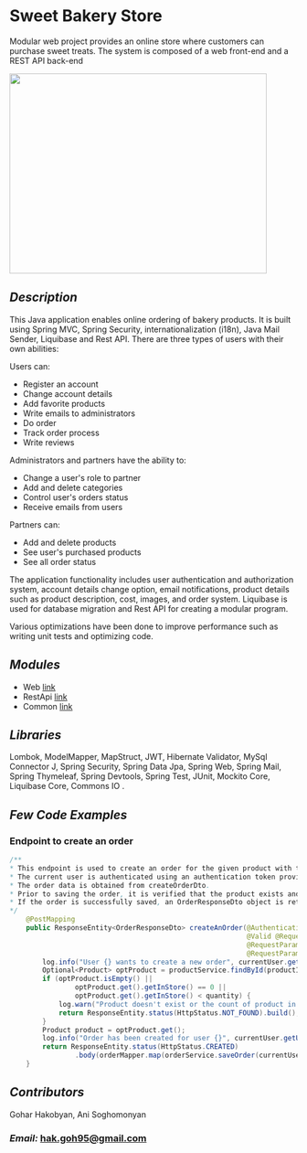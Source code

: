 # Sweet Bakery Store

Modular web project provides an online store where customers can purchase sweet treats. The system is composed of a web front-end and a REST API back-end

<img src= "https://elements-preview-images-0.imgix.net/f63bfba5-c63d-49e1-8907-75ddbc8f5f63?auto=compress%2Cformat&fit=max&w=1370&s=c8f5e83974fd9a8766577c176eb1fb83" width="450" height="350" />

## *Description*
This Java application enables online ordering of bakery products. It is built using Spring MVC, Spring Security, internationalization (i18n), Java Mail Sender, Liquibase and Rest API. There are three types of users with their own abilities:

Users can:
- Register an account
- Change account details
- Add favorite products
- Write emails to administrators
- Do order
- Track order process
- Write reviews

Administrators and partners have the ability to:
- Change a user's role to partner
- Add and delete categories
- Control user's orders status
- Receive emails from users

Partners can:
- Add and delete products
- See user's purchased products
- See all order status

The application functionality includes user authentication and authorization system, account details change option, email notifications, product details such as product description, cost, images, and order system. Liquibase is used for database migration and Rest API for creating a modular program.

Various optimizations have been done to improve performance such as writing unit tests and optimizing code.

## *Modules*

- Web [link](https://github.com/GoharHakobyan95/sweet-bakery-store-web)
- RestApi [link](https://github.com/GoharHakobyan95/sweet-bakery-store-rest)
- Common [link](https://github.com/GoharHakobyan95/sweet-bakery-store-common)

## *Libraries*

Lombok, ModelMapper, MapStruct, JWT, Hibernate Validator, MySql Connector J, Spring Security, Spring Data Jpa, Spring Web, Spring Mail, Spring Thymeleaf, Spring Devtools, Spring Test, JUnit, Mockito Core, Liquibase Core, Commons IO . 

## *Few Code Examples*
### Endpoint to create an order

``` java
/**
* This endpoint is used to create an order for the given product with the given quantity. The endpoint requires two request parameters, id and quantity.
* The current user is authenticated using an authentication token provided earlier.
* The order data is obtained from createOrderDto.
* Prior to saving the order, it is verified that the product exists and the store has enough items to satisfy the order.
* If the order is successfully saved, an OrderResponseDto object is returned with status code CREATED (201).
*/
    @PostMapping
    public ResponseEntity<OrderResponseDto> createAnOrder(@AuthenticationPrincipal CurrentUser currentUser,
                                                          @Valid @RequestBody CreateOrderDto createOrderDto,
                                                          @RequestParam("id") Integer productId,
                                                          @RequestParam("quantity") Integer quantity) {
        log.info("User {} wants to create a new order", currentUser.getUser().getEmail());
        Optional<Product> optProduct = productService.findById(productId);
        if (optProduct.isEmpty() ||
                optProduct.get().getInStore() == 0 ||
                optProduct.get().getInStore() < quantity) {
            log.warn("Product doesn't exist or the count of product in order is more than count in store.");
            return ResponseEntity.status(HttpStatus.NOT_FOUND).build();
        }
        Product product = optProduct.get();
        log.info("Order has been created for user {}", currentUser.getUser().getEmail());
        return ResponseEntity.status(HttpStatus.CREATED)
                .body(orderMapper.map(orderService.saveOrder(currentUser.getUser(), createOrderDto, product, quantity)));
    }
``` 

## *Contributors*

Gohar Hakobyan, Ani Soghomonyan

### *Email:* hak.goh95@gmail.com 
